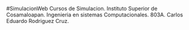 #SimulacionWeb
Cursos de Simulacion.
Instituto Superior de Cosamaloapan.
Ingenieria en sistemas Computacionales.
803A.
Carlos Eduardo Rodriguez Cruz.
